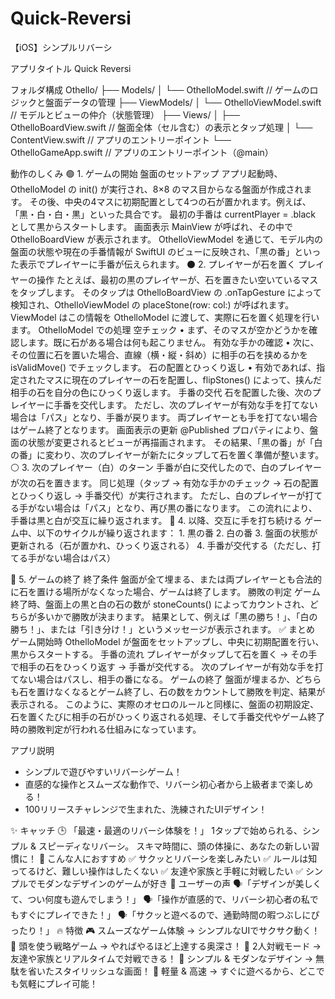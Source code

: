 # Quick-Reversi
【iOS】シンプルリバーシ

アプリタイトル
Quick Reversi

フォルダ構成
Othello/ ├── Models/ │ └── OthelloModel.swift // ゲームのロジックと盤面データの管理 ├── ViewModels/ │ └── OthelloViewModel.swift // モデルとビューの仲介（状態管理） ├── Views/ │ ├── OthelloBoardView.swift // 盤面全体（セル含む）の表示とタップ処理 │ └── ContentView.swift // アプリのエントリーポイント └── OthelloGameApp.swift // アプリのエントリーポイント（@main）

動作のしくみ
🟢 1. ゲームの開始
盤面のセットアップ
アプリ起動時、OthelloModel の init() が実行され、8×8 のマス目からなる盤面が作成されます。
その後、中央の4マスに初期配置として4つの石が置かれます。例えば、「黒・白・白・黒」といった具合です。
最初の手番は currentPlayer = .black として黒からスタートします。
画面表示
MainView が呼ばれ、その中で OthelloBoardView が表示されます。
OthelloViewModel を通じて、モデル内の盤面の状態や現在の手番情報が SwiftUI のビューに反映され、「黒の番」といった表示でプレイヤーに手番が伝えられます。
⚫ 2. プレイヤーが石を置く
プレイヤーの操作
たとえば、最初の黒のプレイヤーが、石を置きたい空いているマスをタップします。
そのタップは OthelloBoardView の .onTapGesture によって検知され、OthelloViewModel の placeStone(row: col:) が呼ばれます。
ViewModel はこの情報を OthelloModel に渡して、実際に石を置く処理を行います。
OthelloModel での処理
空チェック • まず、そのマスが空かどうかを確認します。既に石がある場合は何も起こりません。
有効な手かの確認 • 次に、その位置に石を置いた場合、直線（横・縦・斜め）に相手の石を挟めるかを isValidMove() でチェックします。
石の配置とひっくり返し • 有効であれば、指定されたマスに現在のプレイヤーの石を配置し、flipStones() によって、挟んだ相手の石を自分の色にひっくり返します。
手番の交代
石を配置した後、次のプレイヤーに手番を交代します。
ただし、次のプレイヤーが有効な手を打てない場合は「パス」となり、手番が戻ります。
両プレイヤーとも手を打てない場合はゲーム終了となります。
画面表示の更新
@Published プロパティにより、盤面の状態が変更されるとビューが再描画されます。
その結果、「黒の番」が「白の番」に変わり、次のプレイヤーが新たにタップして石を置く準備が整います。
⚪ 3. 次のプレイヤー（白）のターン
手番が白に交代したので、白のプレイヤーが次の石を置きます。
同じ処理（タップ → 有効な手かのチェック → 石の配置とひっくり返し → 手番交代）が実行されます。
ただし、白のプレイヤーが打てる手がない場合は「パス」となり、再び黒の番になります。
この流れにより、手番は黒と白が交互に繰り返されます。
🔄 4. 以降、交互に手を打ち続ける
ゲーム中、以下のサイクルが繰り返されます： 1. 黒の番 2. 白の番 3. 盤面の状態が更新される（石が置かれ、ひっくり返される） 4. 手番が交代する（ただし、打てる手がない場合はパス）

🛑 5. ゲームの終了
終了条件
盤面が全て埋まる、または両プレイヤーとも合法的に石を置ける場所がなくなった場合、ゲームは終了します。
勝敗の判定
ゲーム終了時、盤面上の黒と白の石の数が stoneCounts() によってカウントされ、どちらが多いかで勝敗が決まります。
結果として、例えば「黒の勝ち！」、「白の勝ち！」、または「引き分け！」というメッセージが表示されます。
✅ まとめ
ゲーム開始時 OthelloModel が盤面をセットアップし、中央に初期配置を行い、黒からスタートする。
手番の流れ
プレイヤーがタップして石を置く → その手で相手の石をひっくり返す → 手番が交代する。
次のプレイヤーが有効な手を打てない場合はパスし、相手の番になる。
ゲームの終了
盤面が埋まるか、どちらも石を置けなくなるとゲーム終了し、石の数をカウントして勝敗を判定、結果が表示される。
このように、実際のオセロのルールと同様に、盤面の初期設定、石を置くたびに相手の石がひっくり返される処理、そして手番交代やゲーム終了時の勝敗判定が行われる仕組みになっています。



アプリ説明
* シンプルで遊びやすいリバーシゲーム！
* 直感的な操作とスムーズな動作で、リバーシ初心者から上級者まで楽しめる！
* 100リリースチャレンジで生まれた、洗練されたUIデザイン！

✨ キャッチ
🕒 「最速・最適のリバーシ体験を！」
1タップで始められる、シンプル & スピーディなリバーシ。
スキマ時間に、頭の体操に、あなたの新しい習慣に！
🎯 こんな人におすすめ
✅ サクッとリバーシを楽しみたい
✅ ルールは知ってるけど、難しい操作はしたくない
✅ 友達や家族と手軽に対戦したい
✅ シンプルでモダンなデザインのゲームが好き
💬 ユーザーの声
🗣「デザインが美しくて、つい何度も遊んでしまう！」
🗣「操作が直感的で、リバーシ初心者の私でもすぐにプレイできた！」
🗣「サクッと遊べるので、通勤時間の暇つぶしにぴったり！」
🔥 特徴
🎮 スムーズなゲーム体験 → シンプルなUIでサクサク動く！
🧠 頭を使う戦略ゲーム → やればやるほど上達する奥深さ！
👥 2人対戦モード → 友達や家族とリアルタイムで対戦できる！
🎨 シンプル & モダンなデザイン → 無駄を省いたスタイリッシュな画面！
🚀 軽量 & 高速 → すぐに遊べるから、どこでも気軽にプレイ可能！
